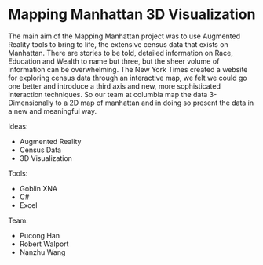 Mapping Manhattan 3D Visualization 
====================

The main aim of the Mapping Manhattan project was to use Augmented Reality tools to bring to life, the extensive census data that exists on Manhattan. There are stories to be told, detailed information on Race, Education and Wealth to name but three, but the sheer volume of information can be overwhelming. The New York Times created a website for exploring census data through an interactive map, we felt we could go one better and introduce a third axis and new, more sophisticated interaction techniques. So our team at columbia map the data 3-Dimensionally to a 2D map of manhattan and in doing so present the data in a new and meaningful way. 

Ideas: 
- Augmented Reality 
- Census Data 
- 3D Visualization 

Tools:
- Goblin XNA 
- C# 
- Excel 

Team: 
- Pucong Han
- Robert Walport 
- Nanzhu Wang
